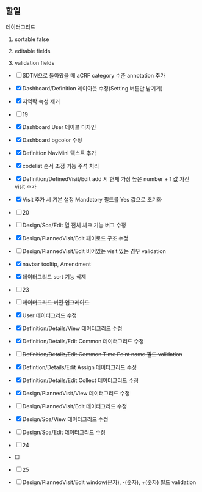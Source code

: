 ## 할일

데이터그리드

1. sortable false

2. editable fields

3. validation fields
- [ ] SDTM으로 돌아왔을 때 aCRF category 수준 annotation 추가

- [x] Dashboard/Definition 레이아웃 수정(Setting 버튼만 남기기)

- [x] 지역락 속성 제거

- [ ] 19

- [x] Dashboard User 테이블 디자인

- [x] Dashboard bgcolor 수정

- [x] Definition NavMini 텍스트 추가

- [x] codelist 순서 조정 기능 주석 처리

- [x] Definition/DefinedVisit/Edit add 시 현재 가장 높은 number + 1 값 가진 visit 추가

- [x] Visit 추가 시 기본 설정 Mandatory 필드를 Yes 값으로 초기화

- [ ] 20

- [ ] Design/Soa/Edit 열 전체 체크 기능 버그 수정

- [x] Design/PlannedVisit/Edit 페이로드 구조 수정

- [ ] Design/PlannedVisit/Edit 비어있는 visit 있는 경우 validation

- [x] navbar tooltip, Amendment

- [x] 데이터그리드 sort 기능 삭제

- [ ] 23

- [ ] ~~데이터그리드 버전 업그레이드~~

- [x] User 데이터그리드 수정

- [x] Definition/Details/View 데이터그리드 수정

- [x] Definition/Details/Edit Common 데이터그리드 수정

- [ ] ~~Definition/Details/Edit Common Time Point name 필드 validation~~

- [x] Defintion/Details/Edit Assign 데이터그리드 수정

- [x] Definition/Details/Edit Collect 데이터그리드 수정

- [x] Design/PlannedVisit/View 데이터그리드 수정

- [ ] Design/PlannedVisit/Edit 데이터그리드 수정

- [x] Design/Soa/View 데이터그리드 수정

- [ ] Design/Soa/Edit 데이터그리드 수정

- [ ] 24

- [ ] 

- [ ] 25

- [ ] Design/PlannedVisit/Edit window(문자), -(숫자), +(숫자) 필드 validation
